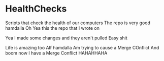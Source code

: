 # HealthChecks
Scripts that check the health of our computers
The repo is very good hamdalla
Oh Yea this the repo that I wrote on

Yea I made some changes and they aren't pulled
Easy shit

Life is amazing too Alf hamdalla
  Am trying to cause a Merge COnflict
  And boom now I have a Merge Conflict
HAHAHHAHA